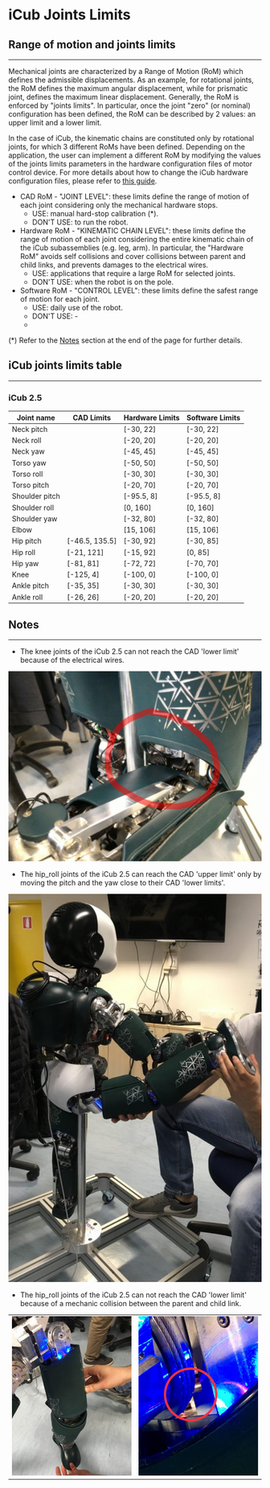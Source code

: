 # **iCub Joints Limits**

## Range of motion and joints limits
---
Mechanical joints are characterized by a Range of Motion (RoM) which defines the admissible displacements. As an example, for rotational joints, the RoM defines the maximum angular displacement, while for prismatic joint, defines the maximum linear displacement. Generally, the RoM is enforced by "joints limits". In particular, once the joint "zero" (or nominal) configuration has been defined, the RoM can be described by 2 values: an upper limit and a lower limit.

In the case of iCub, the kinematic chains are constituted only by rotational joints, for which 3 different RoMs have been defined. Depending on the application, the user can implement a different RoM by modifying the values of the joints limits parameters in the hardware configuration files of motor control device. For more details about how to change the iCub hardware configuration files, please refer to [this guide](./../icub-robot-configuration/icub-robot-configuration.md).

- CAD RoM - "JOINT LEVEL": these limits define the range of motion of each joint considering only the mechanical hardware stops.
    - USE: manual hard-stop calibration (*).
    - DON'T USE: to run the robot.
- Hardware RoM - "KINEMATIC CHAIN LEVEL": these limits define the range of motion of each joint considering the entire kinematic chain of the iCub subassemblies (e.g. leg, arm). In particular, the "Hardware RoM" avoids self collisions and cover collisions between parent and child links, and prevents damages to the electrical wires.
    - USE: applications that require a large RoM for selected joints.
    - DON'T USE: when the robot is on the pole.
- Software RoM - "CONTROL LEVEL": these limits define the safest range of motion for each joint.
    - USE: daily use of the robot.
    - DON'T USE: -
    - 
(*) Refer to the [Notes](#notes) section at the end of the page for further details.

## iCub joints limits table
---

### iCub 2.5
| Joint name     | CAD Limits       | Hardware Limits | Software Limits |
|----------------|------------------|-----------------|-----------------|
| Neck pitch     |                  | \[-30, 22\]     | \[-30, 22\]     |
| Neck roll      |                  | \[-20, 20\]     | \[-20, 20\]     |
| Neck yaw       |                  | \[-45, 45\]     | \[-45, 45\]     |
| Torso yaw      |                  | \[-50, 50\]     | \[-50, 50\]     |
| Torso roll     |                  | \[-30, 30\]     | \[-30, 30\]     |
| Torso pitch    |                  | \[-20, 70\]     | \[-20, 70\]     |
| Shoulder pitch |                  | \[-95.5, 8\]    | \[-95.5, 8\]    |
| Shoulder roll  |                  | \[0, 160\]      | \[0, 160\]      |
| Shoulder yaw   |                  | \[-32, 80\]     | \[-32, 80\]     |
| Elbow          |                  | \[15, 106\]     | \[15, 106\]     |
| Hip pitch      | \[-46.5, 135.5\] | \[-30, 92\]     | \[-30, 85\]     |
| Hip roll       | \[-21, 121\]     | \[-15, 92\]     | \[0, 85\]       |
| Hip yaw        | \[-81, 81\]      | \[-72, 72\]     | \[-70, 70\]     |
| Knee           | \[-125, 4\]      | \[-100, 0\]     | \[-100, 0\]     |
| Ankle pitch    | \[-35, 35\]      | \[-30, 30\]     | \[-30, 30\]     |
| Ankle roll     | \[-26, 26\]      | \[-20, 20\]     | \[-20, 20\]     |

## Notes
---
- The knee joints of the iCub 2.5 can not reach the CAD 'lower limit' because of the electrical wires.

![img-1](./img/img-1.jpg)

- The hip_roll joints of the iCub 2.5 can reach the CAD 'upper limit' only by moving the pitch and the yaw close to their CAD 'lower limits'.

![img-2](./img/img-2.jpg)

- The hip_roll joints of the iCub 2.5 can not reach the CAD 'lower limit' because of a mechanic collision between the parent and child link.

|   |   |
|---|---|
|![img-3](./img/img-3.jpg) | ![img-4](./img/img-4.jpg)|
